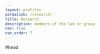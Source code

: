 ```yaml
---
layout: profiles
permalink: /research/
title: Research
description: members of the lab or group 
nav: true
nav_order: 7
---
```


#head






